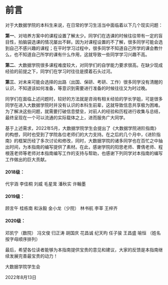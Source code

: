 # 前言

对于大数据学院的本科生来说，在日常的学习生活当中面临着以下几个现实问题：

**第一**、对培养方案中的课程设置了解太少。同学们在选课的时候往往带有一定的盲目性，拍脑袋选课的情况屡出不鲜。因为对课程设置的不了解，很多同学可能会选到自己不感兴趣的课程；在平时学习过程中，很多同学不知道自己所学的课会教什么，也不知道自己所学的课有什么作用，这就导致一些同学学习兴趣不高。

**第二**、大数据学院很多课程难度较大，对同学们的自学能力要求很高。在缺少现成经验的前提之下，同学们在学习时往往是摸着石头过河。

**第三**、对未来可能会选择的出路（出国、保研、考研、工作）很多同学没有清醒的认识，不知道该如何准备，等意识到需要进行准备的时候往往又为时过晚。

同学们在面临上述问题时，较好的方法就是咨询有相关经验的学长学姐，可是很多同学在进入大数据学院时并没有认识的本科生前辈，这就导致信息共享极为困难。为了解决这些问题，就需要打破信息壁垒，对前人的经验和历程进行收集与总结，最终呈现在一个可以流通的实际载体之上，进而服务广大同学。

基于上述需求，2022年5月，大数据学院学生会提出了《大数据学院进阶指南》的构想，同时也受到了学院各位老师们的大力支持。在之后的几个月中，《进阶指南》的框架历经了多次讨论和修改，同时，大数据学院的诸多同学也在百忙之中抽出时间，为本指南的编写提供了素材。在此，感谢学院的阳思老师、曹倩老师、程根莲老师等老师对本指南编写工作的支持与帮助，也感谢下列同学对本指南的编写工作做出的巨大贡献。

#### 2018级：

代宇涵         李佳桐         刘威          毛星茏         潘秋实         许翰墨

#### 2019级：

顾言午         桂栋南         和泳毅         金小龙（少院）      林书航          李莘            王梓齐

#### 2020级：

邓凯宁（数院）       冯文俊         归正涛         胡国庆        花昌诚         纪天昀       任子骏        王昌盛        喻恒 （姓名按字母顺序排列）



最后，希望各位读者能够为本指南提供宝贵的意见和建议，大家的反馈是本指南继续发展完善最宝贵的动力！

大数据学院学生会

2022年8月13日
